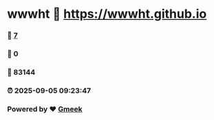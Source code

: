 # wwwht :link: https://wwwht.github.io 
### :page_facing_up: [7](https://wwwht.github.io/tag.html) 
### :speech_balloon: 0 
### :hibiscus: 83144 
### :alarm_clock: 2025-09-05 09:23:47 
### Powered by :heart: [Gmeek](https://github.com/Meekdai/Gmeek)
